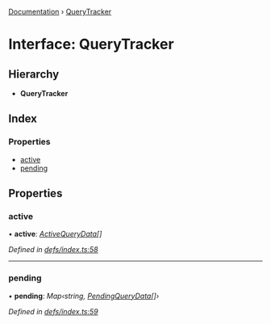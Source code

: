 [Documentation](../README.md) › [QueryTracker](querytracker.md)

# Interface: QueryTracker

## Hierarchy

* **QueryTracker**

## Index

### Properties

* [active](querytracker.md#active)
* [pending](querytracker.md#pending)

## Properties

###  active

• **active**: *[ActiveQueryData](activequerydata.md)[]*

*Defined in [defs/index.ts:58](https://github.com/badbatch/graphql-box/blob/1c5407ab/packages/client/src/defs/index.ts#L58)*

___

###  pending

• **pending**: *Map‹string, [PendingQueryData](pendingquerydata.md)[]›*

*Defined in [defs/index.ts:59](https://github.com/badbatch/graphql-box/blob/1c5407ab/packages/client/src/defs/index.ts#L59)*
